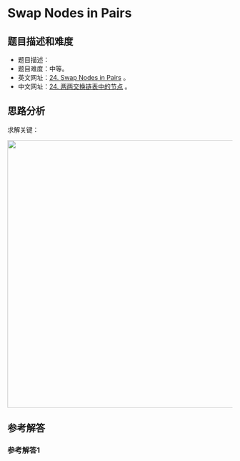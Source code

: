 # Swap Nodes in Pairs

## 题目描述和难度
+ 题目描述：
+ 题目难度：中等。
+ 英文网址：[24. Swap Nodes in Pairs](https://leetcode.com/problems/swap-nodes-in-pairs/description/)  。
+ 中文网址：[24. 两两交换链表中的节点](https://leetcode-cn.com/problems/swap-nodes-in-pairs/description/)  。
## 思路分析
求解关键：

<img src="https://liweiwei1419.github.io/images/leetcode-solution/" width="600">

## 参考解答
### 参考解答1

```java

```